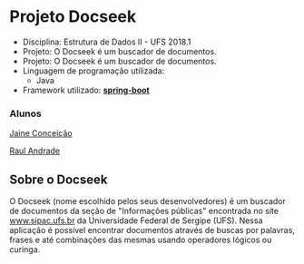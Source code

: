 # Projeto Docseek
* Disciplina: Estrutura de Dados II - UFS 2018.1
* Projeto:  O Docseek é um buscador de documentos.
* Projeto: O Docseek é um buscador de documentos.
* Linguagem de programação utilizada:
  * Java
* Framework utilizado:
   [**spring-boot**](http://spring.io/projects/spring-boot)

### Alunos
[Jaine Conceição](https://github.com/jainec)

[Raul Andrade](https://github.com/andraderaul)

## Sobre o Docseek

 O Docseek (nome escolhido pelos seus desenvolvedores) é um buscador de documentos da seção de "Informações públicas"
 encontrada no site www.sipac.ufs.br da Universidade Federal de Sergipe (UFS).
 Nessa aplicação é possível encontrar documentos através de buscas por palavras,
 frases e até combinações das mesmas usando operadores lógicos ou curinga.
